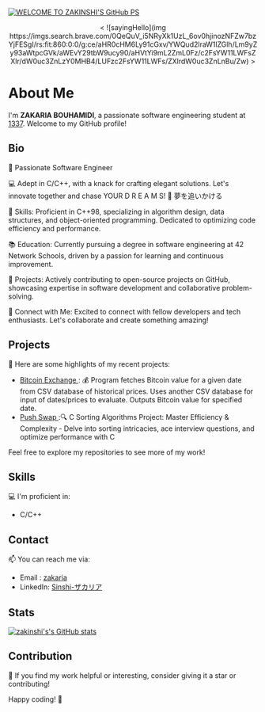 [![WELCOME TO ZAKINSHI'S GitHub PS](https://readme-typing-svg.demolab.com/?lines=WELCOME+TO+ZAKINSHI'S+GitHub+SP;STUDENT+IN+42+NETWORK)](https://git.io/typing-svg)
<p align="center"><
![sayingHello](img https://imgs.search.brave.com/0QeQuV_i5NRyXk1UzL_6ov0hjinozNFZw7bzYjFESgI/rs:fit:860:0:0/g:ce/aHR0cHM6Ly91cGxv/YWQud2lraW1lZGlh/Lm9yZy93aWtpcGVk/aWEvY29tbW9ucy90/aHVtYi9mL2ZmL0Fz/c2FsYW11LWFsZXlr/dW0uc3ZnLzY0MHB4/LUFzc2FsYW11LWFs/ZXlrdW0uc3ZnLnBu/Zw)
></p>

# About Me
I'm **ZAKARIA BOUHAMIDI**, a passionate software engineering student at [1337](https://1337.ma/en/). Welcome to my GitHub profile!

## Bio

🚀 Passionate Software Engineer

💻 Adept in C/C++, with a knack for crafting elegant solutions. Let's innovate together and chase YOUR D R E A M S! 🌟 夢を追いかける

🔧 Skills: Proficient in C++98, specializing in algorithm design, data structures, and object-oriented programming. Dedicated to optimizing code efficiency and performance.

📚 Education: Currently pursuing a degree in software engineering at 42 Network Schools, driven by a passion for learning and continuous improvement.

🔗 Projects: Actively contributing to open-source projects on GitHub, showcasing expertise in software development and collaborative problem-solving.

💬 Connect with Me: Excited to connect with fellow developers and tech enthusiasts. Let's collaborate and create something amazing!


## Projects

🚀 Here are some highlights of my recent projects:

- [ Bitcoin Exchange ](https://github.com/zakinshi/CPP_PARSING): 💰 Program fetches Bitcoin value for a given date from CSV database of historical prices. Uses another CSV database for input of dates/prices to evaluate. Outputs Bitcoin value for specified date.
- [ Push Swap ](https://github.com/zakinshi/Push_swap):🔍 C Sorting Algorithms Project: Master Efficiency & Complexity - Delve into sorting intricacies, ace interview questions, and optimize performance with C

Feel free to explore my repositories to see more of my work!

## Skills

💻 I'm proficient in:

- C/C++

## Contact

📫 You can reach me via:

- Email   : [zakaria](https://mail.google.com/mail/u/0/#inbox?compose=GTvVlcRwRQKmTHWQtDSvvtBKGQdsmZmwNPcDgXRnbCKwjCPPSGnmSSvrzvVrMBjPRhXXPLcCSDtMT)
- LinkedIn: [Sinshi-ザカリア](https://www.linkedin.com/in/zakaria-bouhamidi-059b67279/)

## Stats
[![zakinshi's's GitHub stats](https://github-readme-stats.vercel.app/api?username=zakinshi)](https://github.com/anuraghazra/github-readme-stats)
## Contribution

🌟 If you find my work helpful or interesting, consider giving it a star or contributing!

Happy coding! 🚀
